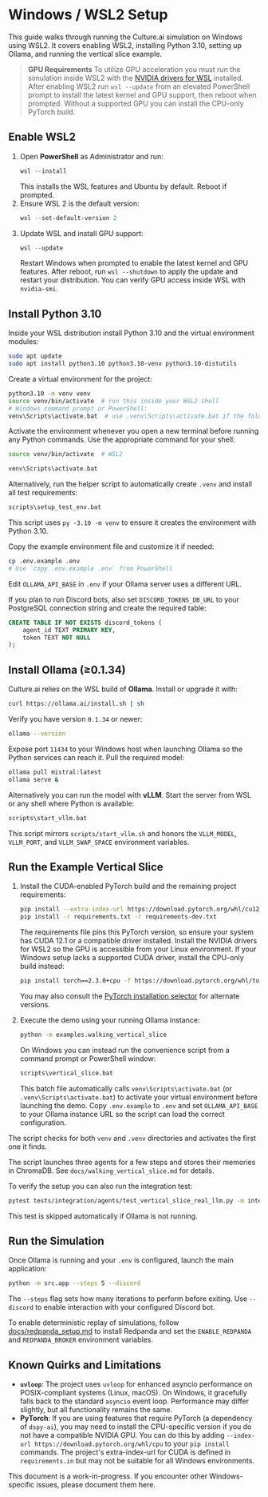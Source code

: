 # Windows / WSL2 Setup

This guide walks through running the Culture.ai simulation on Windows using WSL2.
It covers enabling WSL2, installing Python 3.10, setting up Ollama, and running
the vertical slice example.

> **GPU Requirements**
> To utilize GPU acceleration you must run the simulation inside WSL2 with the
> [NVIDIA drivers for WSL](https://docs.nvidia.com/cuda/wsl-user-guide/index.html)
> installed. After enabling WSL2 run `wsl --update` from an elevated PowerShell
> prompt to install the latest kernel and GPU support, then reboot when prompted.
> Without a supported GPU you can install the CPU-only PyTorch build.

## Enable WSL2

1. Open **PowerShell** as Administrator and run:
   ```powershell
   wsl --install
   ```
   This installs the WSL features and Ubuntu by default. Reboot if prompted.
2. Ensure WSL 2 is the default version:
   ```powershell
   wsl --set-default-version 2
   ```
3. Update WSL and install GPU support:
   ```powershell
   wsl --update
   ```
   Restart Windows when prompted to enable the latest kernel and GPU features.
   After reboot, run `wsl --shutdown` to apply the update and restart your
   distribution. You can verify GPU access inside WSL with `nvidia-smi`.

## Install Python 3.10

Inside your WSL distribution install Python 3.10 and the virtual environment
modules:

```bash
sudo apt update
sudo apt install python3.10 python3.10-venv python3.10-distutils
```

Create a virtual environment for the project:

```bash
python3.10 -m venv venv
source venv/bin/activate  # run this inside your WSL2 shell
# Windows command prompt or PowerShell:
venv\Scripts\activate.bat  # use .venv\Scripts\activate.bat if the folder is named `.venv`
```
Activate the environment whenever you open a new terminal before running any
Python commands. Use the appropriate command for your shell:

```bash
source venv/bin/activate  # WSL2
```

```cmd
venv\Scripts\activate.bat
```

Alternatively, run the helper script to automatically create `.venv` and
install all test requirements:

```cmd
scripts\setup_test_env.bat
```
This script uses `py -3.10 -m venv` to ensure it creates the environment with Python 3.10.

Copy the example environment file and customize it if needed:

```bash
cp .env.example .env
# Use `copy .env.example .env` from PowerShell
```

Edit `OLLAMA_API_BASE` in `.env` if your Ollama server uses a different URL.

If you plan to run Discord bots, also set `DISCORD_TOKENS_DB_URL` to your
PostgreSQL connection string and create the required table:

```sql
CREATE TABLE IF NOT EXISTS discord_tokens (
    agent_id TEXT PRIMARY KEY,
    token TEXT NOT NULL
);
```

## Install Ollama (≥0.1.34)

Culture.ai relies on the WSL build of **Ollama**. Install or upgrade it with:

```bash
curl https://ollama.ai/install.sh | sh
```

Verify you have version `0.1.34` or newer:

```bash
ollama --version
```

Expose port `11434` to your Windows host when launching Ollama so the Python
services can reach it. Pull the required model:

```bash
ollama pull mistral:latest
ollama serve &
```

Alternatively you can run the model with **vLLM**. Start the server from WSL or any
shell where Python is available:

```cmd
scripts\start_vllm.bat
```

This script mirrors `scripts/start_vllm.sh` and honors the `VLLM_MODEL`,
`VLLM_PORT`, and `VLLM_SWAP_SPACE` environment variables.

## Run the Example Vertical Slice

1. Install the CUDA-enabled PyTorch build and the remaining project requirements:
   ```bash
   pip install --extra-index-url https://download.pytorch.org/whl/cu121 torch==2.3.0+cu121
   pip install -r requirements.txt -r requirements-dev.txt
   ```
   The requirements file pins this PyTorch version, so ensure your system has CUDA 12.1 or a compatible driver installed.
   Install the NVIDIA drivers for WSL2 so the GPU is accessible from your Linux environment.
   If your Windows setup lacks a supported CUDA driver, install the CPU-only build instead:
   ```bash
   pip install torch==2.3.0+cpu -f https://download.pytorch.org/whl/torch_stable.html
   ```
   You may also consult the [PyTorch installation selector](https://pytorch.org/get-started/locally/) for alternate versions.
2. Execute the demo using your running Ollama instance:
   ```bash
   python -m examples.walking_vertical_slice
   ```
   On Windows you can instead run the convenience script from a command
   prompt or PowerShell window:
   ```cmd
   scripts\vertical_slice.bat
   ```

   This batch file automatically calls `venv\Scripts\activate.bat` (or
   `.venv\Scripts\activate.bat`) to activate your virtual environment before
   launching the demo. Copy `.env.example` to `.env` and set
   `OLLAMA_API_BASE` to your Ollama instance URL so the script can load the
   correct configuration.

The script checks for both `venv` and `.venv` directories and activates the first one it finds.

The script launches three agents for a few steps and stores their memories in
ChromaDB. See `docs/walking_vertical_slice.md` for details.

To verify the setup you can also run the integration test:

```bash
pytest tests/integration/agents/test_vertical_slice_real_llm.py -m integration
```

This test is skipped automatically if Ollama is not running.

## Run the Simulation

Once Ollama is running and your `.env` is configured, launch the main application:

```bash
python -m src.app --steps 5 --discord
```

The `--steps` flag sets how many iterations to perform before exiting. Use `--discord` to enable interaction with your configured Discord bot.

To enable deterministic replay of simulations, follow [docs/redpanda_setup.md](redpanda_setup.md) to install Redpanda and set the `ENABLE_REDPANDA` and `REDPANDA_BROKER` environment variables.

## Known Quirks and Limitations

- **`uvloop`**: The project uses `uvloop` for enhanced asyncio performance on POSIX-compliant systems (Linux, macOS). On Windows, it gracefully falls back to the standard `asyncio` event loop. Performance may differ slightly, but all functionality remains the same.
- **PyTorch**: If you are using features that require PyTorch (a dependency of `dspy-ai`), you may need to install the CPU-specific version if you do not have a compatible NVIDIA GPU. You can do this by adding `--index-url https://download.pytorch.org/whl/cpu` to your `pip install` commands. The project's extra-index-url for CUDA is defined in `requirements.in` but may not be suitable for all Windows environments.

This document is a work-in-progress. If you encounter other Windows-specific issues, please document them here.


